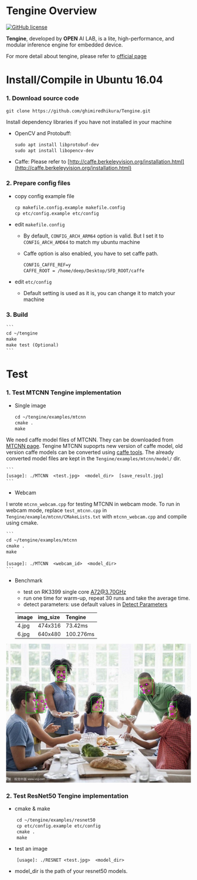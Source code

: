 # Tengine Overview

[![GitHub license](http://OAID.github.io/pics/apache_2.0.svg)](./LICENSE)

**Tengine**, developed by **OPEN** AI LAB, is a lite, high-performance, and modular inference engine for embedded device.

For more detail about tengine, please refer to [official page](https://github.com/OAID/Tengine/blob/master/README.md)

# Install/Compile in Ubuntu 16.04

### 1. Download source code

```
git clone https://github.com/ghimiredhikura/Tengine.git
```

Install dependency libraries if you have not installed in your machine

* OpenCV and Protobuff:

	```
	sudo apt install libprotobuf-dev
	sudo apt install libopencv-dev
	```

* Caffe:
Please refer to [http://caffe.berkeleyvision.org/installation.html](http://caffe.berkeleyvision.org/installation.html)

### 2. Prepare config files
* copy config example file

	```
	cp makefile.config.example makefile.config
	cp etc/config.example etc/config
	```

* edit `makefile.config`
	- By default, `CONFIG_ARCH_ARM64` option is valid. But I set it to `CONFIG_ARCH_AMD64` to match my ubuntu machine
	- Caffe option is also enabled, you have to set caffe path. 
	  
	  ```
	  CONFIG_CAFFE_REF=y
	  CAFFE_ROOT = /home/deep/Desktop/SFD_ROOT/caffe
	  ```

* edit `etc/config`
	- Default setting is used as it is, you can change it to match your machine		   	

### 3. Build
	```
	cd ~/tengine
	make
	make test (Optional)
	```

# Test

### 1. Test MTCNN Tengine implementation

* Single image

	```
	cd ~/tengine/examples/mtcnn
	cmake .
	make
	```

We need caffe model files of MTCNN. They can be downloaded from [MTCNN page](https://github.com/kpzhang93/MTCNN_face_detection_alignment/tree/master/code/codes/MTCNNv1/model).
Tengine MTCNN supoprts new version of caffe model, old version caffe models can be converted using [caffe tools](https://github.com/weiliu89/caffe/tree/ssd/tools).
The already converted model files are kept in the `Tengine/examples/mtcnn/model/` dir. 

	```	
	[usage]: ./MTCNN  <test.jpg>  <model_dir>  [save_result.jpg]
	```	

* Webcam

I wrote `mtcnn_webcam.cpp` for testing MTCNN in webcam mode. To run in webcam mode, replace `test_mtcnn.cpp` in `Tengine/example/mtcnn/CMakeLists.txt` with `mtcnn_webcam.cpp` and compile using cmake. 

	```
	cd ~/tengine/examples/mtcnn
	cmake .
	make

	[usage]: ./MTCNN  <webcam_id>  <model_dir>
	```

* Benchmark 
	- test on RK3399 single core A72@3.70GHz 
	- run one time for warm-up, repeat 30 runs and take the average time.
	- detect parameters: use default values in [Detect Parameters](#detect-parameters)

	|image|img_size|Tengine|
	|-----|--------|-------|
	|4.jpg|474x316|73.42ms|
	|6.jpg|640x480|100.276ms|

![Alt text](examples/mtcnn/result_1.jpg)

### 2. Test ResNet50 Tengine implementation

* cmake & make
```
	cd ~/tengine/examples/resnet50
	cp etc/config.example etc/config	
	cmake .
	make	
```

* test an image
```
	[usage]: ./RESNET <test.jpg>  <model_dir>
```	

* model_dir is the path of your resnet50 models.  